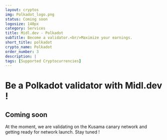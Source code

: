 ```yaml
---
layout: cryptos
img: Polkadot_logo.png
status: Coming soon
logosize: 140px
category: Services
title: Midl.dev - Polkadot
subTitle: Become a validator.<br/>Maximize your earnings.
short_title: polkadot
crypto_name: Polkadot
order_number: 3
description: | 
tags: [Supported Cryptocurrencies]
---
```


# Be a Polkadot validator with Midl.dev !

## Coming soon

At the moment, we are validating on the Kusama canary network and getting ready for network launch. Stay tuned !
